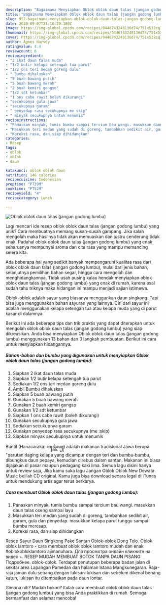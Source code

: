 ```yaml
---
description: "Bagaimana Menyiapkan Oblok oblok daun talas (jangan godong lumbu) yang Enak Banget"
title: "Bagaimana Menyiapkan Oblok oblok daun talas (jangan godong lumbu) yang Enak Banget"
slug: 952-bagaimana-menyiapkan-oblok-oblok-daun-talas-jangan-godong-lumbu-yang-enak-banget
date: 2020-09-07T21:10:29.180Z
image: https://img-global.cpcdn.com/recipes/0446743248136d74/751x532cq70/oblok-oblok-daun-talas-jangan-godong-lumbu-foto-resep-utama.jpg
thumbnail: https://img-global.cpcdn.com/recipes/0446743248136d74/751x532cq70/oblok-oblok-daun-talas-jangan-godong-lumbu-foto-resep-utama.jpg
cover: https://img-global.cpcdn.com/recipes/0446743248136d74/751x532cq70/oblok-oblok-daun-talas-jangan-godong-lumbu-foto-resep-utama.jpg
author: Agnes Harvey
ratingvalue: 4.4
reviewcount: 6
recipeingredient:
- "2 ikat daun talas muda"
- "1/2 butir kelapa setengah tua parut"
- "1/2 ons teri medan goreng dulu"
- " Bumbu dihaluskan"
- "5 buah bawang putih"
- "5 buah bawang merah"
- "2 buah kemiri gongso"
- "1/2 sdt ketumbar"
- "1 ons cabe rawit boleh dikurangi"
- "secukupnya gula jawa"
- "secukupnya garam"
- " penyedap rasa secukupnya me skip"
- " minyak secukupnya untuk menumis"
recipeinstructions:
- "Panaskan minyak, tumis bumbu sampai tercium bau wangi. masukkan daun talas oseng sampai layu"
- "Masukkan teri medan yang sudah di goreng, tambahkan sedikit air, garam, gula dan penyedap. masukkan kelapa parut tunggu sampai bumbu meresap."
- "Koreksi rasa, dan siap dihidangkan"
categories:
- Resep
tags:
- oblok
- oblok
- daun

katakunci: oblok oblok daun 
nutrition: 146 calories
recipecuisine: Indonesian
preptime: "PT39M"
cooktime: "PT52M"
recipeyield: "4"
recipecategory: Lunch

---
```



![Oblok oblok daun talas (jangan godong lumbu)](https://img-global.cpcdn.com/recipes/0446743248136d74/751x532cq70/oblok-oblok-daun-talas-jangan-godong-lumbu-foto-resep-utama.jpg)

Lagi mencari ide resep oblok oblok daun talas (jangan godong lumbu) yang unik? Cara membuatnya memang susah-susah gampang. Jika salah mengolah maka hasilnya tidak akan memuaskan dan justru cenderung tidak enak. Padahal oblok oblok daun talas (jangan godong lumbu) yang enak seharusnya mempunyai aroma dan cita rasa yang mampu memancing selera kita.

Ada beberapa hal yang sedikit banyak mempengaruhi kualitas rasa dari oblok oblok daun talas (jangan godong lumbu), mulai dari jenis bahan, selanjutnya pemilihan bahan segar, hingga cara mengolah dan menghidangkannya. Tidak usah pusing kalau hendak menyiapkan oblok oblok daun talas (jangan godong lumbu) yang enak di rumah, karena asal sudah tahu triknya maka hidangan ini mampu menjadi sajian istimewa.

Oblok-oblok adalah sayur yang biasanya menggunkan daun singkong. Tapi bisa juga menggunakan bahan sayuran yang lainnya. Ciri dari sayur ini adalah menggunakan kelapa setengah tua atau kelapa muda yang di parut kasar di dalamnya.


Berikut ini ada beberapa tips dan trik praktis yang dapat diterapkan untuk mengolah oblok oblok daun talas (jangan godong lumbu) yang siap dikreasikan. Anda bisa menyiapkan Oblok oblok daun talas (jangan godong lumbu) menggunakan 13 bahan dan 3 langkah pembuatan. Berikut ini cara untuk menyiapkan hidangannya.

<!--inarticleads1-->

##### Bahan-bahan dan bumbu yang digunakan untuk menyiapkan Oblok oblok daun talas (jangan godong lumbu):

1. Siapkan 2 ikat daun talas muda
1. Siapkan 1/2 butir kelapa setengah tua parut
1. Sediakan 1/2 ons teri medan goreng dulu
1. Ambil  Bumbu dihaluskan
1. Siapkan 5 buah bawang putih
1. Gunakan 5 buah bawang merah
1. Gunakan 2 buah kemiri gongso
1. Gunakan 1/2 sdt ketumbar
1. Siapkan 1 ons cabe rawit (boleh dikurangi)
1. Gunakan secukupnya gula jawa
1. Sediakan secukupnya garam
1. Gunakan  penyedap rasa secukupnya (me :skip)
1. Siapkan  minyak secukupnya untuk menumis


Buntil (Hanacaraka: ꦧꦸꦤ꧀ꦠꦶꦭ꧀) adalah makanan tradisional Jawa berupa &#34;parutan daging kelapa yang dicampur dengan teri dan bumbu-bumbu, dibungkus daun pepaya, kemudian direbus dalam santan. Makanan ini biasa dijajakan di pasar maupun pedagang kaki lima. Semua lagu disini hanya untuk review saja, Jika kamu suka lagu Jangan Oblok Oblok New Dewata Music belilah CD original. Kamu juga bisa download secara legal di iTunes untuk mendukung artis agar terus berkarya. 

<!--inarticleads2-->

##### Cara membuat Oblok oblok daun talas (jangan godong lumbu):

1. Panaskan minyak, tumis bumbu sampai tercium bau wangi. masukkan daun talas oseng sampai layu
1. Masukkan teri medan yang sudah di goreng, tambahkan sedikit air, garam, gula dan penyedap. masukkan kelapa parut tunggu sampai bumbu meresap.
1. Koreksi rasa, dan siap dihidangkan


Resep Sayur Daun Singkong Pake Santan Oblok-oblok Dong Telo. Oblok oblok lamtoro - cara membuat oblok oblok lamtoro mudah dan enak #oblokobloklamtoro ajimanuhara. Для просмотра онлайн кликните на видео ⤵. RESEP MUDAH MEMBUAT BOTOK TANPA DAUN PISANG Подробнее. oblok-oblok. Terdapat penutupan beberapa badan jalan di sekitar area Lapangan Pamedan dan halaman Istana Mangkunegaran. Raja-raja jaman dulu senang dengan lukisan-lukisan dan sebelum dikenal benang katun, lukisan itu ditempatkan pada daun lontar. 

Gimana nih? Mudah bukan? Itulah cara membuat oblok oblok daun talas (jangan godong lumbu) yang bisa Anda praktikkan di rumah. Semoga bermanfaat dan selamat mencoba!

